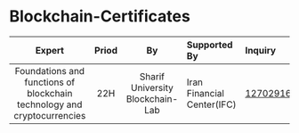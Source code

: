 
# Blockchain-Certificates

| Expert | Priod  | By | Supported By   | Inquiry | Documents 
|:--------------------------------------:|:-------:|:---------------:|:-------------------|:------------|:-------------|
| Foundations and functions of blockchain technology and cryptocurrencies      | 22H       |  Sharif University Blockchain-Lab     | Iran Financial Center(IFC)  | [1270291696](https://ifc.ir/certificateinquiry)     | [IFC-PDF](https://drive.google.com/file/d/11oB_D39cObuamKZNrxYxG0tG8w9yY-Ix/view?usp=share_link)  |